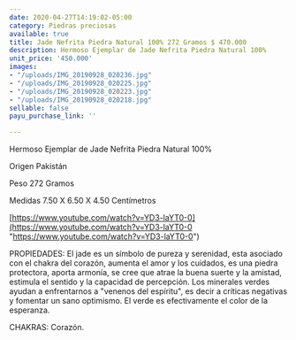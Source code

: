 ```yaml
---
date: 2020-04-27T14:19:02-05:00
category: Piedras preciosas
available: true
title: Jade Nefrita Piedra Natural 100% 272 Gramos $ 470.000
description: Hermoso Ejemplar de Jade Nefrita Piedra Natural 100%
unit_price: '450.000'
images:
- "/uploads/IMG_20190928_020236.jpg"
- "/uploads/IMG_20190928_020225.jpg"
- "/uploads/IMG_20190928_020223.jpg"
- "/uploads/IMG_20190928_020218.jpg"
sellable: false
payu_purchase_link: ''

---
```

Hermoso Ejemplar de Jade Nefrita Piedra Natural 100%

Origen Pakistán 

Peso 272 Gramos 

Medidas 7.50 X 6.50 X 4.50 Centímetros 

[https://www.youtube.com/watch?v=YD3-laYT0-0](https://www.youtube.com/watch?v=YD3-laYT0-0 "https://www.youtube.com/watch?v=YD3-laYT0-0")

PROPIEDADES: El jade es un símbolo de pureza y serenidad, esta asociado con el chakra del corazón, aumenta el amor y los cuidados, es una piedra protectora, aporta armonía, se cree que atrae la buena suerte y la amistad, estimula el sentido y la capacidad de percepción. Los minerales verdes ayudan a enfrentarnos a "venenos del espíritu", es decir a críticas negativas y fomentar un sano optimismo. El verde es efectivamente el color de la esperanza.

CHAKRAS: Corazón.